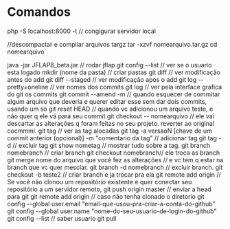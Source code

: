 # Comandos
php -S localhost:8000 -t // congigurar servidor local

//descompactar e compilar arquivos targz
tar -xzvf nomearquivo.tar.gz
cd nomearquivo 


java -jar JFLAP8_beta.jar // rodar jflap
git config --list // ver se o usuario esta logado
mkdir (nome da pasta) // criar pastas
git diff // ver modificação antes do add 
git diff --staged // ver modificação apos o add
git log --pretty=oneline // ver nomes dos commits
git log // ver pela interface grafica do git os commits
git commit --amend -m // quando esquecer de commitar algum arquivo que deveria e querer editar esse sem dar dois commits, usando um só
git reset HEAD <nomearquivo> // quando vc adicionou um arquivo teste, e não quer q ele vá para seu commit
git checkout -- nomearquivo // ele vai descartar as alterações q foram feitas no seu projeto. reverter ao original cocmmmi.
git tag // ver as tag alocadas
git tag -a versaoN [chave de um commit anterior (opcional)] -m "comentario da tag" // adicionar tag
git tag -d <nomearquivo> // excluir tag
git show nometag // mostrar tudo sobre a tag.
git branch nomebranch // criar branch
git checkout nomebranch// ele troca as branch
git merge nome do arquivo que você fez as alterações // e vc tem q estar na branch que vc quer mesclar.
git branch -d nomebranch // excluir branch.
git checkout -b teste2 // criar branch e ja trocar pra ela
git remote add origin <servidor> // Se você não clonou um repositório existente e quer conectar seu repositório a um servidor remoto, 
git push origin master // enviar a head para git
git remote add origin <servidor> // caso não tenha clonado o diretorio
git config --global user.email "email-que-usou-pra-criar-a-conta-do-github"
git config --global user.name "nome-do-seu-usuario-de-login-do-github"
git config --list // saber usuario
git pull

